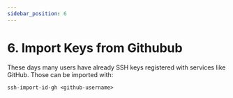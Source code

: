 ```yaml
---
sidebar_position: 6
---
```


# 6. Import Keys from Githubub

These days many users have already SSH keys registered with services like GitHub. Those can be imported with:

`ssh-import-id-gh <github-username>`